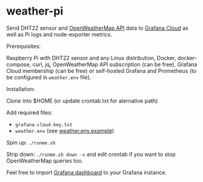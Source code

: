 # weather-pi

Send DHT22 sensor and [OpenWeatherMap API](https://openweathermap.org/api) data to [Grafana Cloud](https://grafana.com/) as well as Pi logs and node-exporter metrics.

Prerequisites:

Raspberry Pi with DHT22 sensor and any Linux distribution, Docker, docker-compose, curl, jq, OpenWeatherMap API subscription (can be free), Grafana Cloud membership (can be free) or self-hosted Grafana and Prometheus (to be configured in `weather.env` file).

Installation:

Clone into $HOME (or update crontab.txt for alernative path)

Add required files:
* `grafana-cloud-key.txt`
* `weather.env` (see [weather.env.example](weather.env.example))

Spin up: `./runme.sh`

Strip down: `./runme.sh down -v` and edit crontab if you want to stop OpenWeatherMap queries too.

Feel free to import [Grafana dashboard](dashboard.json) to your Grafana instance.
